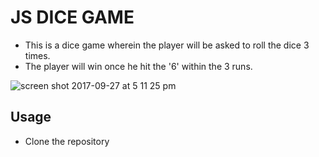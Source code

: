 # JS DICE GAME

 - This is a dice game wherein the player will be asked to roll the dice 3 times.
 - The player will win once he hit the '6' within the 3 runs.
 
 
 
 ![screen shot 2017-09-27 at 5 11 25 pm](https://user-images.githubusercontent.com/26729817/30905297-fc6cb0e4-a3a6-11e7-971a-336b9c6532a3.png)
 
 ## Usage 
 
 - Clone the repository
 

 
